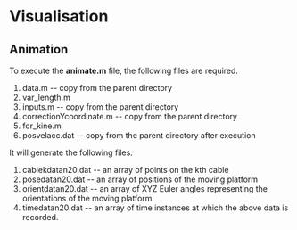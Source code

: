 # Visualisation

## Animation

To execute the **animate.m** file, the following files are required.
1. data.m -- copy from the parent directory
2. var_length.m
3. inputs.m -- copy from the parent directory
4. correctionYcoordinate.m -- copy from the parent directory
5. for_kine.m
6. posvelacc.dat -- copy from the parent directory after execution

It will generate the following files.
1. cablekdatan20.dat -- an array of points on the kth cable
2. posedatan20.dat -- an array of positions of the moving platform
3. orientdatan20.dat -- an array of XYZ Euler angles representing the orientations of the moving platform.
3. timedatan20.dat -- an array of time instances at which the above data is recorded.
